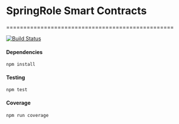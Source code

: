 
# SpringRole Smart Contracts

=================================================

[![Build Status](https://travis-ci.org/SpringRole/smart-contracts.svg?branch=master)](https://travis-ci.org/SpringRole/smart-contracts)

#### Dependencies

```
npm install
````

#### Testing
```
npm test
```

#### Coverage
```
npm run coverage
```